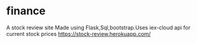 # finance
A stock review site
Made using Flask,Sql,bootstrap.Uses iex-cloud api for current stock prices
https://stock-review.herokuapp.com/
